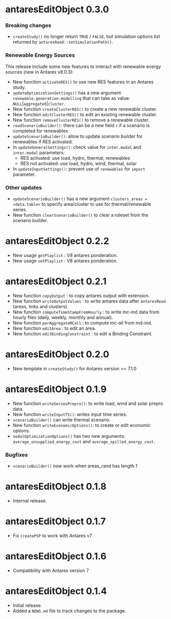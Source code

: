 # antaresEditObject 0.3.0

### Breaking changes
* `createStudy()` no longer return `TRUE` / `FALSE`, but simulation options list returned by `antaresRead::setSimulationPath()`.

### Renewable Energy Sources
This release include some new features to interact with renewable energy sources (new in Antares v8.0.3):

* New function `activateRES()` to use new RES features in an Antares study.
* `updateOptimizationSettings()` has a new argument `renewable.generation.modelling` that can take as value: `NULL`|`aggregated`|`cluster`.
* New function `createClusterRES()` to create a new renewable cluster.
* New function `editClusterRES()` to edit an existing renewable cluster.
* New function `removeClusterRES()` to remove a renewable cluster.
* `readScenarioBuilder()`: there can be a new field `r` if a scenario is completed for renewables
* `updateScenarioBuilder()`: allow to update scenario builder for renewables if RES activated.
* In `updateGeneralSettings()`: check value for `inter.modal` and `inter.modal` parameters:
  + RES activated: use load, hydro, thermal, renewables
  + RES not activated: use load, hydro, wind, thermal, solar
* In `updateInputSettings()`: prevent use of `renewables` for `import` parameter.

### Other updates
* `updateScenarioBuilder()` has a new argument `clusters_areas = <data.table>` to specify area/cluster to use for thermal/renewable series.
* New function `clearScenarioBuilder()` to clear a ruleset from the scenario builder.



# antaresEditObject 0.2.2

* New usage `getPlaylist` : V8 antares ponderation.
* New usage `setPlaylist` : V8 antares ponderation.



# antaresEditObject 0.2.1

* New function `copyOutput` : to copy antares output with extension.
* New function `writeOutputValues` : to write antares data after `antaresRead` (areas, links and clusters).
* New function `computeTimeStampFromHourly` : to write mc-ind data from hourly files (daily, weekly, monthly and annual).
* New function `parAggregateMCall` : to compute mc-all from md-ind. 
* New function `editArea` : to edit an area.
* New function `editBindingConstraint` : to edit a Binding Constraint.



# antaresEditObject 0.2.0

* New template in `createStudy()` for Antares version >= 7.1.0



# antaresEditObject 0.1.9

* New function `writeSeriesPrepro()`: to write load, wind and solar prepro data.
* New function `writeInputTS()`: writes input time series.
* `scenarioBuilder()` can write thermal scenario.
* New function `writeEconomicOptions()`: to create or edit economic options.
* `nodalOptimizationOptions()` has two new arguments: `average_unsupplied_energy_cost` and `average_spilled_energy_cost`.

### Bugfixes
* `scenarioBuilder()` now work when areas_rand has length 1



# antaresEditObject 0.1.8

* Internal release.



# antaresEditObject 0.1.7

* Fix `createPSP` to work with Antares v7



# antaresEditObject 0.1.6

* Compatibility with Antares version 7



# antaresEditObject 0.1.4

* Initial release.
* Added a `NEWS.md` file to track changes to the package.
